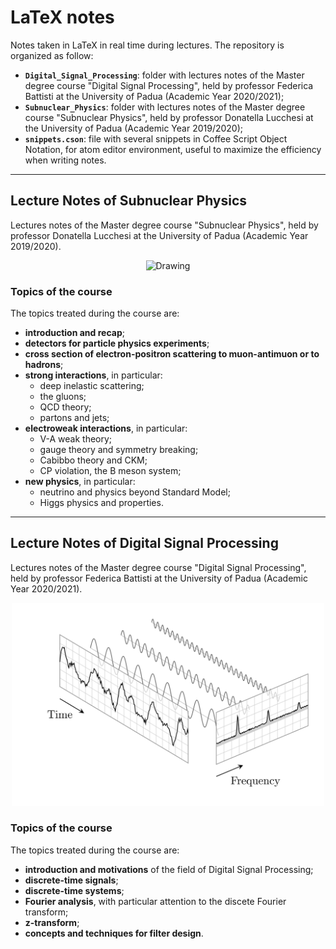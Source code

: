 # LaTeX notes
Notes taken in LaTeX in real time during lectures. The repository is organized as follow:
* **`Digital_Signal_Processing`**: folder with lectures notes of the Master degree course "Digital Signal Processing", held by professor Federica Battisti at the University of Padua (Academic Year 2020/2021);
* **`Subnuclear_Physics`**: folder with lectures notes of the Master degree course "Subnuclear Physics", held by professor Donatella Lucchesi at the University of Padua (Academic Year 2019/2020);
* **`snippets.cson`**: file with several snippets in Coffee Script Object Notation, for atom editor environment, useful to maximize the efficiency when writing notes.





***
## Lecture Notes of Subnuclear Physics
Lectures notes of the Master degree course "Subnuclear Physics", held by professor Donatella Lucchesi at the University of Padua (Academic Year 2019/2020).

<center>
    <img src="./timeline.png" alt="Drawing" style="width: 500px"/>
</center>



### Topics of the course
The topics treated during the course are:
* **introduction and recap**;
* **detectors for particle physics experiments**;
* **cross section of electron-positron scattering to muon-antimuon or to hadrons**;
* **strong interactions**, in particular:
    * deep inelastic scattering;
    * the gluons;
    * QCD theory;
    * partons and jets;
* **electroweak interactions**, in particular:
    * V-A weak theory;
    * gauge theory and symmetry breaking;
    * Cabibbo theory and CKM;
    * CP violation, the B meson system;
* **new physics**, in particular:
    * neutrino and physics beyond Standard Model;
    * Higgs physics and properties.





***
## Lecture Notes of Digital Signal Processing
Lectures notes of the Master degree course "Digital Signal Processing", held by professor Federica Battisti at the University of Padua (Academic Year 2020/2021).

<center>
    <img src="./fft.png" alt="Drawing" style="width: 500px"/>
</center>



### Topics of the course
The topics treated during the course are:
* **introduction and motivations** of the field of Digital Signal Processing;
* **discrete-time signals**;
* **discrete-time systems**;
* **Fourier analysis**, with particular attention to the discete Fourier transform;
* **z-transform**;
* **concepts and techniques for filter design**.
